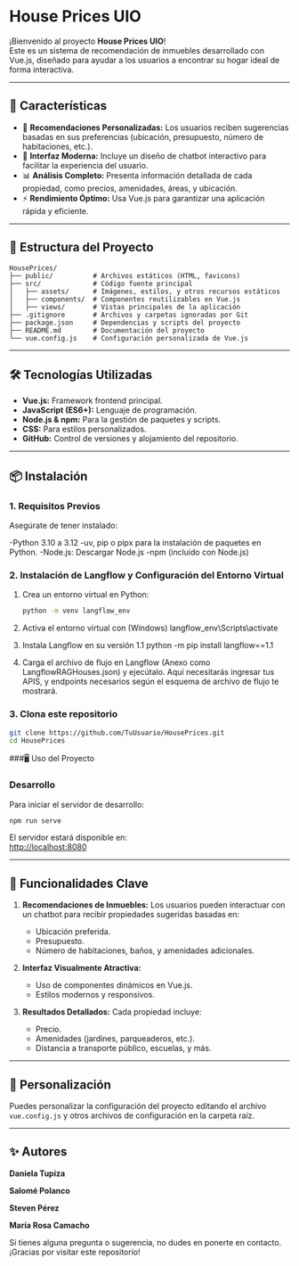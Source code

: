 # House Prices UIO

¡Bienvenido al proyecto **House Prices UIO**!  
Este es un sistema de recomendación de inmuebles desarrollado con Vue.js, diseñado para ayudar a los usuarios a encontrar su hogar ideal de forma interactiva.

---

## 🚀 Características

- 🏡 **Recomendaciones Personalizadas:** Los usuarios reciben sugerencias basadas en sus preferencias (ubicación, presupuesto, número de habitaciones, etc.).
- 🌟 **Interfaz Moderna:** Incluye un diseño de chatbot interactivo para facilitar la experiencia del usuario.
- 📊 **Análisis Completo:** Presenta información detallada de cada propiedad, como precios, amenidades, áreas, y ubicación.
- ⚡ **Rendimiento Óptimo:** Usa Vue.js para garantizar una aplicación rápida y eficiente.

---

## 📂 Estructura del Proyecto

```
HousePrices/
├── public/          # Archivos estáticos (HTML, favicons)
├── src/             # Código fuente principal
│   ├── assets/      # Imágenes, estilos, y otros recursos estáticos
│   ├── components/  # Componentes reutilizables en Vue.js
│   ├── views/       # Vistas principales de la aplicación
├── .gitignore       # Archivos y carpetas ignoradas por Git
├── package.json     # Dependencias y scripts del proyecto
├── README.md        # Documentación del proyecto
└── vue.config.js    # Configuración personalizada de Vue.js
```

---

## 🛠️ Tecnologías Utilizadas

- **Vue.js:** Framework frontend principal.
- **JavaScript (ES6+):** Lenguaje de programación.
- **Node.js & npm:** Para la gestión de paquetes y scripts.
- **CSS:** Para estilos personalizados.
- **GitHub:** Control de versiones y alojamiento del repositorio.


---

## 📦 Instalación

### 1. Requisitos Previos

Asegúrate de tener instalado:

-Python 3.10 a 3.12
-uv, pip o pipx para la instalación de paquetes en Python.
-Node.js: Descargar Node.js
-npm (incluido con Node.js)

### 2. Instalación de Langflow y Configuración del Entorno Virtual

1. Crea un entorno virtual en Python:

   ```bash
   python -m venv langflow_env

2. Activa el entorno virtual con (Windows) langflow_env\Scripts\activate
3. Instala Langflow en su versión 1.1 python -m pip install langflow==1.1
4. Carga el archivo de flujo en Langflow (Anexo como LangflowRAGHouses.json) y ejecútalo.
    Aquí necesitarás ingresar tus APIS, y endpoints necesarios según el esquema de archivo de flujo te mostrará.

### 3. Clona este repositorio
   
   ```bash
   git clone https://github.com/TuUsuario/HousePrices.git
   cd HousePrices
   ```
###🖥️ Uso del Proyecto

### Desarrollo

Para iniciar el servidor de desarrollo:
```bash
npm run serve
```

El servidor estará disponible en:  
[http://localhost:8080](http://localhost:8080)

---

## 🌟 Funcionalidades Clave

1. **Recomendaciones de Inmuebles:**
   Los usuarios pueden interactuar con un chatbot para recibir propiedades sugeridas basadas en:
   - Ubicación preferida.
   - Presupuesto.
   - Número de habitaciones, baños, y amenidades adicionales.

2. **Interfaz Visualmente Atractiva:**
   - Uso de componentes dinámicos en Vue.js.
   - Estilos modernos y responsivos.

3. **Resultados Detallados:**
   Cada propiedad incluye:
   - Precio.
   - Amenidades (jardines, parqueaderos, etc.).
   - Distancia a transporte público, escuelas, y más.

---

## 🔧 Personalización

Puedes personalizar la configuración del proyecto editando el archivo `vue.config.js` y otros archivos de configuración en la carpeta raíz.

---

## ✨ Autores

**Daniela Tupiza**

**Salomé Polanco**

**Steven Pérez**

**María Rosa Camacho**
    

Si tienes alguna pregunta o sugerencia, no dudes en ponerte en contacto. ¡Gracias por visitar este repositorio!
